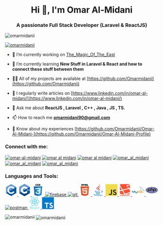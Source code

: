<h1 align="center">Hi 👋, I'm Omar Al-Midani</h1>
<h3 align="center">A passionate Full Stack Developer (Laravel & ReactJS)</h3>

<p align="left"> <img src="https://komarev.com/ghpvc/?username=omarmidanii&label=Profile%20views&color=0e75b6&style=flat" alt="omarmidanii" /> </p>

<p align="left"> <a href="https://github.com/ryo-ma/github-profile-trophy"><img src="https://github-profile-trophy.vercel.app/?username=omarmidanii" alt="omarmidanii" /></a> </p>

- 🔭 I’m currently working on [The_Magic_Of_The_East](https://github.com/Omarmidanii/The_Magic_Of_The_East)

- 🌱 I’m currently learning **New Stuff in Laravel & React and how to connect these stuff between them**

- 👨‍💻 All of my projects are available at [https://github.com/Omarmidanii](https://github.com/Omarmidanii)

- 📝 I regularly write articles on [https://www.linkedin.com/in/omar-al-midani/](https://www.linkedin.com/in/omar-al-midani/)

- 💬 Ask me about **ReactJS , Laravel , C++ , Java , JS , TS.**

- 📫 How to reach me **omarmidani90@gmail.com**

- 📄 Know about my experiences [https://github.com/Omarmidanii/Omar-Al-Midani-](https://github.com/Omarmidanii/Omar-Al-Midani-Profile)

<h3 align="left">Connect with me:</h3>
<p align="left">
<a href="https://linkedin.com/in/omar-al-midani" target="blank"><img align="center" src="https://raw.githubusercontent.com/rahuldkjain/github-profile-readme-generator/master/src/images/icons/Social/linked-in-alt.svg" alt="omar-al-midani" height="30" width="40" /></a>
<a href="https://fb.com/omar al midani" target="blank"><img align="center" src="https://raw.githubusercontent.com/rahuldkjain/github-profile-readme-generator/master/src/images/icons/Social/facebook.svg" alt="omar al midani" height="30" width="40" /></a>
<a href="https://instagram.com/om al midani" target="blank"><img align="center" src="https://raw.githubusercontent.com/rahuldkjain/github-profile-readme-generator/master/src/images/icons/Social/instagram.svg" alt="omar al midani" height="30" width="40" /></a>
<a href="https://www.codechef.com/users/omar_al_midani" target="blank"><img align="center" src="https://cdn.jsdelivr.net/npm/simple-icons@3.1.0/icons/codechef.svg" alt="omar_al_midani" height="30" width="40" /></a>
<a href="https://codeforces.com/profile/omar_al_midani" target="blank"><img align="center" src="https://raw.githubusercontent.com/rahuldkjain/github-profile-readme-generator/master/src/images/icons/Social/codeforces.svg" alt="omar_al_midani" height="30" width="40" /></a>
<a href="https://www.leetcode.com/omar_al_midani" target="blank"><img align="center" src="https://raw.githubusercontent.com/rahuldkjain/github-profile-readme-generator/master/src/images/icons/Social/leet-code.svg" alt="omar_al_midani" height="30" width="40" /></a>
</p>

<h3 align="left">Languages and Tools:</h3>
<p align="left"> <a href="https://www.cprogramming.com/" target="_blank" rel="noreferrer"> <img src="https://raw.githubusercontent.com/devicons/devicon/master/icons/c/c-original.svg" alt="c" width="40" height="40"/> </a> <a href="https://www.w3schools.com/cpp/" target="_blank" rel="noreferrer"> <img src="https://raw.githubusercontent.com/devicons/devicon/master/icons/cplusplus/cplusplus-original.svg" alt="cplusplus" width="40" height="40"/> </a> <a href="https://www.w3schools.com/css/" target="_blank" rel="noreferrer"> <img src="https://raw.githubusercontent.com/devicons/devicon/master/icons/css3/css3-original-wordmark.svg" alt="css3" width="40" height="40"/> </a> <a href="https://firebase.google.com/" target="_blank" rel="noreferrer"> <img src="https://www.vectorlogo.zone/logos/firebase/firebase-icon.svg" alt="firebase" width="40" height="40"/> </a> <a href="https://git-scm.com/" target="_blank" rel="noreferrer"> <img src="https://www.vectorlogo.zone/logos/git-scm/git-scm-icon.svg" alt="git" width="40" height="40"/> </a> <a href="https://www.w3.org/html/" target="_blank" rel="noreferrer"> <img src="https://raw.githubusercontent.com/devicons/devicon/master/icons/html5/html5-original-wordmark.svg" alt="html5" width="40" height="40"/> </a> <a href="https://www.java.com" target="_blank" rel="noreferrer"> <img src="https://raw.githubusercontent.com/devicons/devicon/master/icons/java/java-original.svg" alt="java" width="40" height="40"/> </a> <a href="https://developer.mozilla.org/en-US/docs/Web/JavaScript" target="_blank" rel="noreferrer"> <img src="https://raw.githubusercontent.com/devicons/devicon/master/icons/javascript/javascript-original.svg" alt="javascript" width="40" height="40"/> </a> <a href="https://laravel.com/" target="_blank" rel="noreferrer"> <img src="https://raw.githubusercontent.com/devicons/devicon/master/icons/laravel/laravel-plain-wordmark.svg" alt="laravel" width="40" height="40"/> </a> <a href="https://www.mysql.com/" target="_blank" rel="noreferrer"> <img src="https://raw.githubusercontent.com/devicons/devicon/master/icons/mysql/mysql-original-wordmark.svg" alt="mysql" width="40" height="40"/> </a> <a href="https://www.php.net" target="_blank" rel="noreferrer"> <img src="https://raw.githubusercontent.com/devicons/devicon/master/icons/php/php-original.svg" alt="php" width="40" height="40"/> </a> <a href="https://postman.com" target="_blank" rel="noreferrer"> <img src="https://www.vectorlogo.zone/logos/getpostman/getpostman-icon.svg" alt="postman" width="40" height="40"/> </a> <a href="https://reactjs.org/" target="_blank" rel="noreferrer"> <img src="https://raw.githubusercontent.com/devicons/devicon/master/icons/react/react-original-wordmark.svg" alt="react" width="40" height="40"/> </a> <a href="https://www.typescriptlang.org/" target="_blank" rel="noreferrer"> <img src="https://raw.githubusercontent.com/devicons/devicon/master/icons/typescript/typescript-original.svg" alt="typescript" width="40" height="40"/> </a> </p>

<p><img align="left" src="https://github-readme-stats.vercel.app/api/top-langs?username=omarmidanii&show_icons=true&locale=en&layout=compact" alt="omarmidanii" /></p>

<p>&nbsp;<img align="center" src="https://github-readme-stats.vercel.app/api?username=omarmidanii&show_icons=true&locale=en" alt="omarmidanii" /></p>
